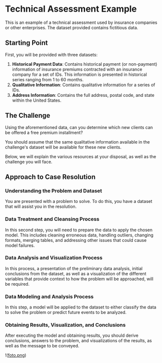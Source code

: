 # Technical Assessment Example

This is an example of a technical assessment used by insurance companies or other enterprises. The dataset provided contains fictitious data.

## Starting Point

First, you will be provided with three datasets:

1. **Historical Payment Data**: Contains historical payment (or non-payment) information of insurance premiums contracted with an insurance company for a set of IDs. This information is presented in historical series ranging from 1 to 60 months.
2. **Qualitative Information**: Contains qualitative information for a series of IDs.
3. **Address Information**: Contains the full address, postal code, and state within the United States.

## The Challenge

Using the aforementioned data, can you determine which new clients can be offered a free premium installment?

You should assume that the same qualitative information available in the challenge's dataset will be available for these new clients.

Below, we will explain the various resources at your disposal, as well as the challenge you will face.

## Approach to Case Resolution

### Understanding the Problem and Dataset
You are presented with a problem to solve. To do this, you have a dataset that will assist you in the resolution.

### Data Treatment and Cleansing Process
In this second step, you will need to prepare the data to apply the chosen model. This includes cleaning erroneous data, handling outliers, changing formats, merging tables, and addressing other issues that could cause model failures.

### Data Analysis and Visualization Process
In this process, a presentation of the preliminary data analysis, initial conclusions from the dataset, as well as a visualization of the different variables that provide context to how the problem will be approached, will be required.

### Data Modeling and Analysis Process
In this step, a model will be applied to the dataset to either classify the data to solve the problem or predict future events to be analyzed.

### Obtaining Results, Visualization, and Conclusions
After executing the model and obtaining results, you should derive conclusions, answers to the problem, and visualizations of the results, as well as the message to be conveyed.

!([foto.png](https://github.com/Pedrmig/Prueba-Tecnica/blob/main/PruebaTecnica.png))
